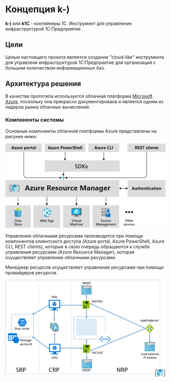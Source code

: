 # Концепция k-)
__k-)__ или __k1C__ - контейнеры 1С. Инструмент для управление инфраструктурой 1С:Предприятие.

## Цели
Целью настоящего проекта является создание "cloud-like" инструмента для управленя инфраструктурой 1С:Предприятие для организаций с большим количеством информационных баз.

## Архитектура решения
В качестве прототипа используется облачная платформа [Microsoft Azure](https://azure.microsoft.com/), поскольку она прекрасно документирована и является одним из лидеров рынка облачных вычислений.  

### Компоненты системы
Основные компоненты облачной платформы Azure представлены на рисунке ниже:  

![](consistent-management-layer.png)  

Управление облачными ресурсами производится при помощи компонентов клиентского доступа (Azure portal, Azure PowerShell, Azure CLI, REST clients), которые в свою очередь обращаются к службе управления ресурсами (Azure Resource Manager), которая осуществляет управление облачными ресурсами.

Менеджер ресурсов осуществляет управление ресурсами при помощи провайдеров ресурсов.

![](arm_arch3.png)


